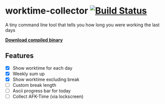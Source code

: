 # worktime-collector [![Build Status](https://travis-ci.org/samuba/worktime-collector.svg?branch=master)](https://travis-ci.org/samuba/worktime-collector)
A tiny command line tool that tells you how long you were working the last days

[**Download compiled binary**](https://github.com/samuba/worktime-monitor/blob/master/worktime-collector.exe?raw=true)

## Features
- [x] Show worktime for each day
- [x] Weekly sum up
- [x] Show worktime excluding break
- [ ] Custom break length
- [ ] Ascii progress bar for today
- [ ] Collect AFK-Time (via lockscreen)
